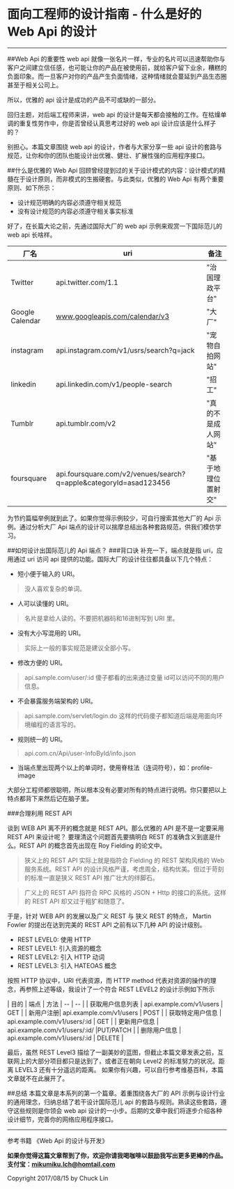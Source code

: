 # 面向工程师的设计指南 - 什么是好的 Web Api 的设计

---

##Web Api 的重要性
web api 就像一张名片一样，专业的名片可以迅速帮助你与客户之间建立信任感，也可能让你的产品在被使用前，就给客户留下业余，糟糕的负面印象。而一旦客户对你的产品产生负面情绪，这种情绪就会蔓延到产品生态圈甚至于相关公司上。

所以，优雅的 api 设计是成功的产品不可或缺的一部分。

回归主题，对后端工程师来讲，web api 的设计是每天都会接触的工作。在枯燥单调的重复性劳作中，你是否曾经认真思考过好的 web api 设计应该是什么样子的？

别担心。本篇文章围绕 web api 的设计，作者与大家分享一些 api 设计的套路与规范，让你和你的团队也能设计出优雅、健壮、扩展性强的应用程序接口。

##什么是优雅的 Web Api
回顾曾经提到过的关于设计模式的内容：设计模式的精髓在于设计原则，而非模式的生搬硬套。与此类似，优雅的 Web Api 有两个重要原则、如下所示：

- 设计规范明确的内容必须遵守相关规范
- 没有设计规范的内容必须遵守相关事实标准

好了，在长篇大论之前，先通过国际大厂的 web api 示例来观赏一下国际范儿的 web api 长啥样。

| 厂名 | uri | 备注 | 
| -- |-- | -- |
| Twitter | api.twitter.com/1.1 | "治国理政平台" |
| Google Calendar | www.googleapis.com/calendar/v3 | "大厂" |
| instagram | api.instagram.com/v1/usrs/search?q=jack | "宠物自拍网站" |
| linkedin | api.linkedin.com/v1/people-search   | "招工" |
| Tumblr | api.tumblr.com/v2 | "真的不是成人网站" |
| foursquare|  api.foursquare.com/v2/venues/search?q=apple&categoryId=asad123456 | "基于地理位置射交" |

为节约篇幅举例就到此了。如果你觉得示例较少，可自行搜索其他大厂的 Api 示例。通过分析大厂 Api 端点的设计可以揣摩总结出各种套路规范，供我们模仿学习。

##如何设计出国际范儿的 Api 端点？
###背口诀
补充一下，端点就是指 uri，应用通过 uri 访问 api 提供的功能。国际大厂的设计往往都具备以下几个特点：

- 短小便于输入的 URI。
>没人喜欢复杂的单词。

- 人可以读懂的 URI。
>名片是拿给人读的。不要把机器码和16进制写到 URI 里。

- 没有大小写混用的 URI。
>实际上一般的事实规范是建议全部小写。

- 修改方便的 URI。
> api.sample.com/user/:id 傻子都看的出来通过变量 id可以访问不同的用户信息。

- 不会暴露服务端架构的 URI。
>api.sample.com/servlet/login.do 这样的代码傻子都知道后端是用面向环境编程的语言写的。

- 规则统一的 URI。
> api.com.cn/Api/user-InfoById/info.json

- 当端点里出现两个以上的单词时，使用脊柱法（连词符号），如：profile-image

大部分工程师都很聪明，所以根本没有必要对所有的特点进行说明。你只要把以上特点都背下来然后记在脑子里。


###合理利用 REST API

谈到 WEB API 离不开的概念就是 REST API。那么优雅的 API 是不是一定要采用 REST API 来设计呢？
要理清这个问题首先要搞明白 REST 的准确含义到底是什么。REST API 的概念首先出现在 Roy Fielding 的论文中。

>狭义上的 REST API 实际上就是指符合 Fielding 的 REST 架构风格的 Web 服务系统。REST API 的设计风格严谨，考虑周全，结构优美。但过于苛刻的标准一直是狭义 REST API 推广壮大的绊脚石。

>广义上的 REST API 指符合 RPC 风格的 JSON + Http 的接口的系统。这样的 REST API 却又过于粗犷和随意了。

于是，针对 WEB API 的发展以及广义 REST 与 狭义 REST 的特点， Martin Fowler 的提出在达到完美的 REST API 之前有以下几种 API 的设计级别。

- REST LEVEL0: 使用 HTTP
- REST LEVEL1: 引入资源的概念
- REST LEVEL2: 引入 HTTP 动词
- REST LEVEL3: 引入 HATEOAS 概念

按照 HTTP 协议中，URI 代表资源，而 HTTP method 代表对资源的操作的理念，再参照上述等级，我设计了一个符合 REST LEVEL2 的设计示例如下所示

| 目的 | 端点 | 方法
| -- | -- |
| 获取用户信息列表 | api.example.com/v1/users | GET |
| 新用户注册| api.example.com/v1/users | POST |
| 获取特定用户信息 | api.example.com/v1/users/:id | GET |
| 更新用户信息  | api.example.com/v1/users/:id/ |PUT/PATCH |
| 删除用户信息 | api.example.com/v1/users/:id | DELETE |

最后，虽然 REST Level3 描绘了一副美妙的蓝图，但截止本篇文章发表之前，互联网上的大部分项目都只是达到了，或者正在朝向 Level2 的标准努力的状况。距离 LEVEL3 还有十分遥远的距离。
如果你有兴趣，可以自行参考维基百科，本篇文章就不在此展开了。

##总结
本篇文章是本系列的第一个篇章。着重围绕各大厂的 API 示例与设计行业的通用理念，归纳总结了若干设计国际范儿 api 的套路与规则。熟读这些套路，遵守这些规则是你领会 web api 设计的一小步。后期的文章中我们将逐步介绍各种设计细节，完善你的网络应用程序接口。


---

参考书籍
《Web Api 的设计与开发》

**如果你觉得这篇文章帮到了你，欢迎你请我喝咖啡以鼓励我写出更多更棒的作品。
支付宝：mikumiku.lch@homtail.com**

Copyright 2017/08/15 by Chuck Lin









